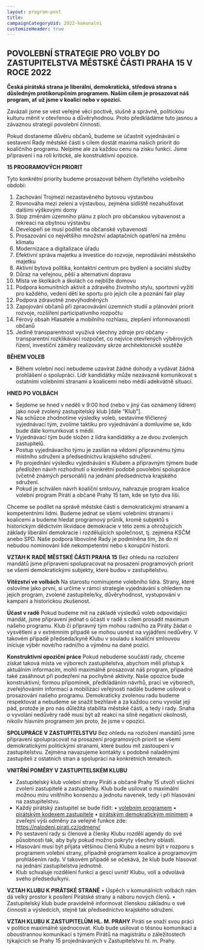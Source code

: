 ```yaml
---
layout: program-post
title: 
campaignCategoryUid: 2022-komunalni
customizeHeader: true
---
```

## POVOLEBNÍ STRATEGIE PRO VOLBY DO ZASTUPITELSTVA MĚSTSKÉ ČÁSTI PRAHA 15 V ROCE 2022
**Česká pirátská strana je liberální, demokratická, středová strana s důsledným protikorupčním programem. Naším cílem je prosazovat náš program, ať už jsme v koalici nebo v opozici.**

Zavázali jsme se vést veřejné věci poctivě, slušně a správně, politickou kulturu měnit v otevřenou a důvěryhodnou. Proto předkládáme tuto jasnou a závaznou strategii povolební činnosti.

Pokud dostaneme důvěru občanů, budeme se účastnit vyjednávání o sestavení Rady městské části s cílem dostát maxima našich priorit do koaličního programu. Nelpíme ale za každou cenu na zisku funkcí. Jsme připraveni i na roli kritické, ale konstruktivní opozice.

**15 PROGRAMOVÝCH PRIORIT**

Tyto konkrétní priority budeme prosazovat během čtyřletého volebního období:

1.	Zachování Trojmezí nezastavěného bytovou výstavbou
2.	Rovnováha mezi zelení a výstavbou, zejména sídliště nezahušťovat dalšími výškovými domy
3.	Stop změnám územního plánu z ploch pro občanskou vybavenost a rekreaci na obytnou výstavbu
4.	Developeři se musí podílet na občanské vybavenosti
5.	Prosazování co největšího množství adaptačních opatření na změnu klimatu
6.	Modernizace a digitalizace úřadu
7.	Efektivní správa majetku a investice do rozvoje, neprodávání městského majetku
8.	Aktivní bytová politika, kontaktní centrum pro bydlení a sociální služby
9.	Důraz na veřejnou, pěší a alternativní dopravu
10.	Místa ve školkách a školách co nejblíže domovu
11.	Podpora komunitních aktivit a zdravého životního stylu, sportovní vyžití pro každého, vedení dětí ke sportu pro jejich cíle a poznání fair play
12.	Podpora zdravotně znevýhodněných
13.	Zapojování občanů při zpracovávání územních studií a plánování priorit rozvoje, rozšíření participativního rozpočtu
14.	Férový obsah Hlasatele a mobilního rozhlasu, zlepšení informovanosti občanů
15.	Jedině transparentnost využívá všechny zdroje pro občany - transparentní rozklikávací rozpočet, co nejvíce otevřených výběrových řízení, investiční záměry realizovány skrze architektonické soutěže

**BĚHEM VOLEB**

- Během volební noci nebudeme uzavírat žádné dohody a vydávat žádná prohlášení o spolupráci. Lídr kandidátky může nezávazně komunikovat s ostatními volebními stranami a koalicemi nebo médii adekvátně situaci.

**HNED PO VOLBÁCH**
-	Sejdeme se hned v neděli v 9:00 hod (nebo v jiný čas oznámený lídrem) jako nově zvolený zastupitelský klub [dále “Klub”].
-	Na schůzce zhodnotíme výsledky voleb, sestavíme tříčlenný vyjednávací tým, zvolíme taktiku pro vyjednávání a domluvíme se, kdo bude dále komunikovat s médii.
-	Vyjednávací tým bude složen z lídra kandidátky a ze dvou zvolených zastupitelů.
-	Postup vyjednávacího týmu je zasílán na vědomí přípravnému týmu místního sdružení a předsednictvu krajského sdružení.
-	Po projednání výsledku vyjednávání s Klubem a přípravným týmem bude předložen návrh rozhodnutí o konkrétní podobě povolební spolupráce (včetně známých personálií) na jednání předsednictva krajského sdružení.
-	Pokud je schválen návrh koaliční smlouvy, nahrazuje program koalice volební program Piráti a občané Prahy 15 tam, kde se tyto dva liší.

Chceme se podílet na správě městské části s demokratickými stranami a kompetentními lidmi. Budeme jednat se všemi volebními stranami i koalicemi a budeme hledat programový průnik, kromě subjektů s historickým dědictvím likvidace demokracie v této zemi a ohrožujících základy liberální demokracie i rozdělujících společnost, tj. zejména KSČM anebo SPD. Naše podpora libovolné Rady je podmíněna tím, že do ní nebudou nominováni lidé nekompetentní nebo s korupční historií. 

**VZTAH K RADĚ MĚSTSKÉ ČÁSTI PRAHA 15**
Bez ohledu na rozložení mandátů jsme připraveni spolupracovat na prosazení programových priorit se všemi demokratickými subjekty, které budou v zastupitelstvu. 

**Vítězství ve volbách**
Na starostu nominujeme volebního lídra. Strany, které oslovíme jako první, si určíme v rámci strategie vyjednávání s ohledem na jejich program, zvolené zastupitele/ky, důvěryhodnost, vystupování v kampani a historickou zkušenost.

**Účast v radě**
Pokud budeme mít na základě výsledků voleb odpovídající mandát, jsme připraveni jednat o účasti v radě s cílem prosadit maximum našeho programu. Klub či přípravný tým mohou radní/ho za Piráty žádat o vysvětlení a v extrémním případě se mohou usnést na vyjádření nedůvěry. V takovém případě předseda/kyně Klubu v souladu s koaliční smlouvou iniciuje výběr nové/ho radní/ho a výměnu na dané pozici.

**Konstruktivní opoziční práce**
Pokud nebudeme součástí rady, chceme získat taková místa ve výborech zastupitelstva, abychom měli přístup k aktuálním informacím, mohli maximálně prosazovat náš program, případně také zasáhnout při podezření na pochybné aktivity. Naše opozice bude konstruktivní; formou připomínek, předkládáním návrhů, prací ve výborech, zveřejňováním informací a mobilizací veřejnosti nadále budeme usilovat o prosazování našeho programu. Demokraticky zvolenou radu budeme respektovat a nebudeme se snažit bezhlavě a za každou cenu vyvolat její pád, protože je pro nás důležitá stabilita městské části, a tedy i rady. Snaha o vyvolání nedůvěry radě musí být až reakcí na silně negativní okolnosti, nikoliv hlavním programem jen proto, že jsme v opozici.

**SPOLUPRÁCE V ZASTUPITELSTVU**
Bez ohledu na rozložení mandátů jsme připraveni spolupracovat na prosazení programových priorit se všemi demokratickými politickými stranami, které budou mít zastoupení v zastupitelstvu. Zejména navazujeme kontakty s podobně naladěnými zastupiteli z ostatních stran a spolupráci na konkrétních tématech.

**VNITŘNÍ POMĚRY V ZASTUPITELSKÉM KLUBU**
-	Zastupitelský klub volební strany Piráti a občané Prahy 15 utvoří všichni zvolení zastupitelé a zastupitelky. Klub bude usilovat o maximální možnou míru vnitřního konsenzu a jednotu navenek, tedy i při hlasování na zastupitelstvu.
-	Každý pirátský zastupitel se bude řídit:
• [volebním programem](https://praha15.pirati.cz/volby/2022-program.html) 
•	[pirátským kodexem zastupitele](https://wiki.pirati.cz/program/kodex_zastupitele) 
•	[pirátským demokratickým minimem](https://wiki.pirati.cz/program/minimum) 
a zveřejní výši odměny za veřejné funkce zde: https://nalodeni.pirati.cz/odmeny/ 
- Po sestavení rady si členové a členky Klubu rozdělí agendy do své působnosti tak, aby byly pokud možno pokryty všechny oblasti.
-	Hlasování musí být přijata většinou členů Klubu a nesmí být v rozporu s programem volební strany, případně programem koalice a programovým prohlášením rady. V takovém případě se očekává, že klub bude hlasovat na jednání zastupitelstva jednotně.
-	Klub schvaluje rozdělení funkcí a gescí uvnitř Klubu, volí a odvolává svého předsedu/kyni.

**VZTAH KLUBU K PIRÁTSKÉ STRANĚ** 
•	Úspěch v komunálních volbách nám dá velký prostor k posílení Pirátské strany a náboru nových členů.
•	Zastupitelský klub bude pravidelně informovat členskou základnu o své činnosti a výsledcích, stejně tak předsednictvo krajského sdružení.

**VZTAH KLUBU K ZASTUPITELŮM HL. M. PRAHY**
Piráti se snaží svou práci v politice maximálně sjednocovat. Klub bude usilovat o těsnou komunikaci a oboustrannou komunikaci s týmem Pirátů na magistrátu o záležitostech týkajících se Prahy 15 projednávaných v Zastupitelstvu hl. m. Prahy.


